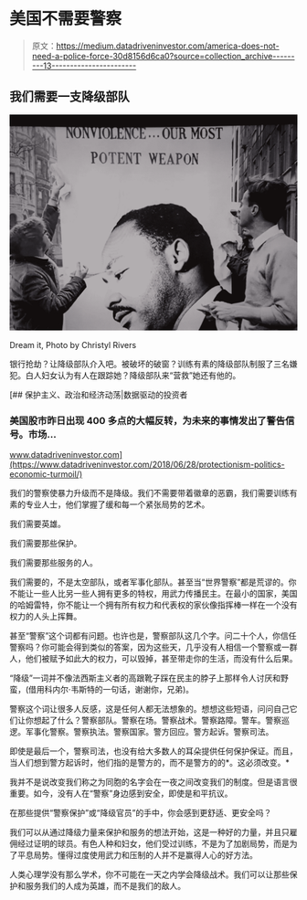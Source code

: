 # 美国不需要警察

> 原文：<https://medium.datadriveninvestor.com/america-does-not-need-a-police-force-30d8156d6ca0?source=collection_archive---------13----------------------->

## 我们需要一支降级部队

![](img/9d00c72bd8db0e50e020fcf54413f592.png)

Dream it, Photo by Christyl Rivers

银行抢劫？让降级部队介入吧。被破坏的破窗？训练有素的降级部队制服了三名嫌犯。白人妇女认为有人在跟踪她？降级部队来“营救”她还有他的。

[](https://www.datadriveninvestor.com/2018/06/28/protectionism-politics-economic-turmoil/) [## 保护主义、政治和经济动荡|数据驱动的投资者

### 美国股市昨日出现 400 多点的大幅反转，为未来的事情发出了警告信号。市场…

www.datadriveninvestor.com](https://www.datadriveninvestor.com/2018/06/28/protectionism-politics-economic-turmoil/) 

我们的警察使暴力升级而不是降级。我们不需要带着徽章的恶霸，我们需要训练有素的专业人士，他们掌握了缓和每一个紧张局势的艺术。

我们需要英雄。

我们需要那些保护。

我们需要那些服务的人。

我们需要的，不是太空部队，或者军事化部队。甚至当“世界警察”都是荒谬的。你不能让一些人比另一些人拥有更多的特权，用武力传播民主。在最小的国家，美国的哈姆雷特，你不能让一个拥有所有权力和代表权的家伙像指挥棒一样在一个没有权力的人头上挥舞。

甚至“警察”这个词都有问题。也许也是，警察部队这几个字。问二十个人，你信任警察吗？你可能会得到类似的答案，因为这些天，几乎没有人相信一个警察或一群人，他们被赋予如此大的权力，可以毁掉，甚至带走你的生活，而没有什么后果。

“降级”一词并不像法西斯主义者的高跟靴子踩在民主的脖子上那样令人讨厌和野蛮，(借用科内尔·韦斯特的一句话，谢谢你，兄弟)。

警察这个词让很多人反感，这是任何人都无法想象的。想想这些短语，问问自己它们让你想起了什么？警察部队。警察在场。警察战术。警察路障。警车。警察巡逻。军事化警察。警察执法。警察国家。警方回应。警方起诉。警察司法。

即使是最后一个，警察司法，也没有给大多数人的耳朵提供任何保护保证。而且，当人们想到警方起诉时，他们指的是警方的，而不是警方的的*。这必须改变。*

我并不是说改变我们称之为同胞的名字会在一夜之间改变我们的制度。但是语言很重要。如今，没有人在“警察”身边感到安全，即使是和平抗议。

在那些提供“警察保护”或“降级官员”的手中，你会感到更舒适、更安全吗？

我们可以从通过降级力量来保护和服务的想法开始，这是一种好的力量，并且只雇佣经过证明的球员。有色人种和妇女，他们受过训练，不是为了加剧局势，而是为了平息局势。懂得过度使用武力和压制的人并不是赢得人心的好方法。

人类心理学没有那么学术，你不可能在一天之内学会降级战术。我们可以让那些保护和服务我们的人成为英雄，而不是我们的敌人。